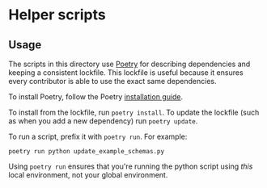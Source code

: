 # Helper scripts

## Usage

The scripts in this directory use [Poetry](https://github.com/python-poetry/poetry) for describing dependencies and keeping a consistent lockfile. This lockfile is useful because it ensures every contributor is able to use the exact same dependencies.

To install Poetry, follow the Poetry [installation guide](https://python-poetry.org/docs/#installation).

To install from the lockfile, run `poetry install`. To update the lockfile (such as when you add a new dependency) run `poetry update`.

To run a script, prefix it with `poetry run`. For example:

```
poetry run python update_example_schemas.py
```

Using `poetry run` ensures that you're running the python script using _this_ local environment, not your global environment.
